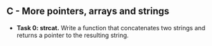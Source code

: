 ## C - More pointers, arrays and strings

- **Task 0: strcat.** Write a function that concatenates two strings and returns a pointer to the resulting string.
